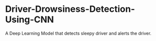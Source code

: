 # Driver-Drowsiness-Detection-Using-CNN
A Deep Learning Model that detects sleepy driver and alerts the driver.
